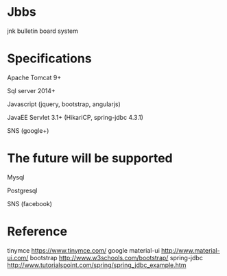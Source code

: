 Jbbs
===============
jnk bulletin board system

Specifications
===============
Apache Tomcat 9+

Sql server 2014+

Javascript (jquery, bootstrap, angularjs)

JavaEE Servlet 3.1+ (HikariCP, spring-jdbc 4.3.1)

SNS (google+)




The future will be supported
===============
Mysql

Postgresql

SNS (facebook)


Reference
===============
tinymce https://www.tinymce.com/
google material-ui http://www.material-ui.com/
bootstrap http://www.w3schools.com/bootstrap/
spring-jdbc http://www.tutorialspoint.com/spring/spring_jdbc_example.htm

